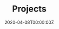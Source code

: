 ---
title: "Projects"  # Add a page title.
summary: "All my projects are listed below. You can search through the projects using tags listed above."  # Add a page description.
date: "2020-04-08T00:00:00Z"  # Add today's date.
type: "widget_page"  # Page type is a Widget Page
---